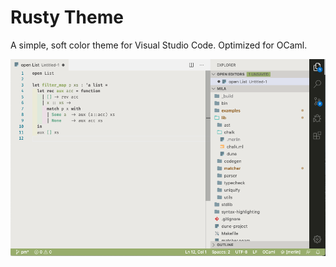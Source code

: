 # Rusty Theme
A simple, soft color theme for Visual Studio Code. Optimized for OCaml.

![Screenshot](./images/screenshot.png)

